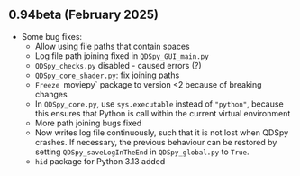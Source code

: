 ## 0.94beta (February 2025)  
- Some bug fixes:
  - Allow using file paths that contain spaces
  - Log file path joining fixed in `QDSpy_GUI_main.py`
  - `QDSpy_checks.py` disabled - caused errors (?)
  - `QDSpy_core_shader.py`: fix joining paths
  - `Freeze `moviepy` package to version <2 because of breaking changes
  - In `QDSpy_core.py`, use `sys.executable` instead of `"python"`, because this ensures that Python is call within the current virtual environment 
  - More path joining bugs fixed
  - Now writes log file continuously, such that it is not lost when QDSpy crashes. If necessary, the previous behaviour can be restored by setting `QDSpy_saveLogInTheEnd` in `QDSpy_global.py` to `True`.
  - `hid` package for Python 3.13 added
